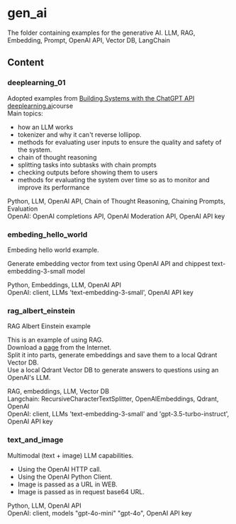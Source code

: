 # gen_ai
The folder containing examples for the generative AI.
LLM, RAG, Embedding, Prompt, OpenAI API, Vector DB, LangChain


## Content

### deeplearning_01
Adopted examples from [Building Systems with the ChatGPT API](https://learn.deeplearning.ai/courses/chatgpt-building-system/) 
[deeplearning.ai](https://learn.deeplearning.ai)course\
Main topics:
- how an LLM works
- tokenizer and why it can't reverse lollipop.
- methods for evaluating user inputs to ensure the quality and safety of the system.
- chain of thought reasoning 
- splitting tasks into subtasks with chain prompts
- checking outputs before showing them to users
- methods for evaluating the system over time so as to monitor and improve its performance

Python, LLM, OpenAI API, Chain of Thought Reasoning, Chaining Prompts, Evaluation\
OpenAI: OpenAI completions API, OpenAI Moderation API,  OpenAI API key

### embeding_hello_world

Embeding hello world example.

Generate embedding vector from text using OpenAI API and chippest text-embedding-3-small model

Python, Embeddings, LLM, OpenAI API\
OpenAI: client, LLMs 'text-embedding-3-small', OpenAI API key


### rag_albert_einstein

RAG Albert Einstein example

This is an example of using RAG.\
Download a [page](https://www.biography.com/scientists/albert-einstein) from the Internet.\
Split it into parts, generate embeddings and save them to a local Qdrant Vector DB.\
Use a local Qdrant Vector DB to generate answers to questions using an OpenAI's LLM.

RAG, embeddings, LLM, Vector DB\
Langchain: RecursiveCharacterTextSplitter, OpenAIEmbeddings, Qdrant, OpenAI\
OpenAI: client, LLMs 'text-embedding-3-small' and 'gpt-3.5-turbo-instruct', OpenAI API key

### text_and_image
Multimodal (text + image) LLM capabilities.

- Using the OpenAI HTTP call.
- Using the OpenAI Python Client. 
- Image is passed as a URL in WEB.
- Image is passed as in request base64 URL.

Python, LLM, OpenAI API\
OpenAI: client, models  "gpt-4o-mini" "gpt-4o", OpenAI API key
